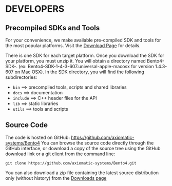 DEVELOPERS
==========

Precompiled SDKs and Tools
--------------------------

For your convenience, we make available pre-compiled SDK and tools for the most popular platforms. Visit the [Download Page](/downloads/) for details.

There is one SDK for each target platform. Once you download the SDK for your platform, you must unzip it. You will obtain a directory named Bento4-SDK-. (ex: Bento4-SDK-1-4-3-607.universal-apple-macosx for version 1.4.3-607 on Mac OSX).
In the SDK directory, you will find the following subdirectories:

  * `bin` ==> precompiled tools, scripts and shared libraries
  * `docs` ==> documentation
  * `include` ==> C++ header files for the API
  * `lib` ==> static libraries
  * `utils` ==> tools and scripts

Source Code
-----------

The code is hosted on GitHub: https://github.com/axiomatic-systems/Bento4 You can browse the source code directly through the GitHub interface, or download a copy of the source tree using the GitHub download link or a git client from the command line:

```
git clone https://github.com/axiomatic-systems/Bento4.git
```

You can also download a zip file containing the latest source distribution only (without history) from the [Downloads page](/downloads/)